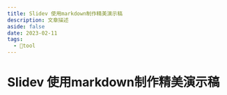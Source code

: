 ```yaml
---
title: Slidev 使用markdown制作精美演示稿
description: 文章描述
aside: false
date: 2023-02-11
tags:
  - 🔨tool
---
```



# Slidev 使用markdown制作精美演示稿